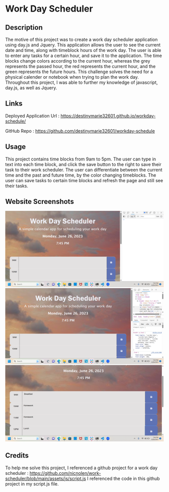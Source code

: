 # Work Day Scheduler

## Description

The motive of this project was to create a work day scheduler application using day.js and Jquery. This application allows the user to see the current date and time, along with timeblock hours of the work day. The user is able to enter any tasks for a certain hour, and save it to the application. The time blocks change colors according to the current hour, whereas the grey represents the passed hour, the red represents the current hour, and the green represents the future hours. This challenge solves the need for a physical calender or notebook when trying to plan the work day. Throughout this project, I was able to further my knowledge of javascript, day.js, as well as Jquery.

## Links

Deployed Application Url : https://destinymarie32601.github.io/workday-schedule/


GitHub Repo : https://github.com/destinymarie32601/workday-schedule

## Usage

This project contains time blocks from 9am to 5pm. The user can type in text into each time block, and click the save button to the right to save their task to their work scheduler. The user can differentiate between the current time and the past and future time, by the color changing timeblocks. The user can save tasks to certain time blocks and refresh the page and still see their tasks.

## Website Screenshots

![Alt text](/Develop/Assets/Images/Screenshot%20(31).png)
![Alt text](/Develop/Assets/Images/Screenshot%20(32).png)
![Alt text](/Develop/Assets/Images/Screenshot%20(33).png)

## Credits
To help me solve this project, I referenced a github project for a work day scheduler : https://github.com/nicnolen/work-scheduler/blob/main/assets/js/script.js
I referenced the code in this github project in my script.js file.
